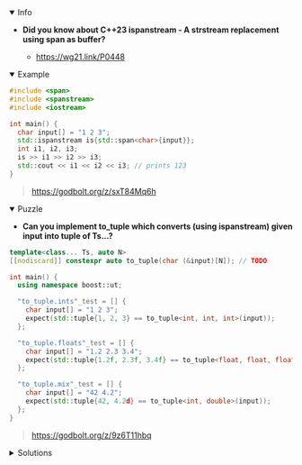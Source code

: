 <details open><summary>Info</summary><p>

* **Did you know about C++23 ispanstream - A strstream replacement using span<charT> as buffer?**

  * https://wg21.link/P0448

</p></details><details open><summary>Example</summary><p>

```cpp
#include <span>
#include <spanstream>
#include <iostream>

int main() {
  char input[] = "1 2 3";
  std::ispanstream is{std::span<char>{input}};
  int i1, i2, i3;
  is >> i1 >> i2 >> i3;
  std::cout << i1 << i2 << i3; // prints 123
}
```

> https://godbolt.org/z/sxT84Mq6h

</p></details><details open><summary>Puzzle</summary><p>

* **Can you implement to_tuple which converts (using ispanstream) given input into tuple of Ts...?**

```cpp
template<class... Ts, auto N>
[[nodiscard]] constexpr auto to_tuple(char (&input)[N]); // TODO

int main() {
  using namespace boost::ut;

  "to_tuple.ints"_test = [] {
    char input[] = "1 2 3";
    expect(std::tuple{1, 2, 3} == to_tuple<int, int, int>(input));
  };

  "to_tuple.floats"_test = [] {
    char input[] = "1.2 2.3 3.4";
    expect(std::tuple{1.2f, 2.3f, 3.4f} == to_tuple<float, float, float>(input));
  };

  "to_tuple.mix"_test = [] {
    char input[] = "42 4.2";
    expect(std::tuple{42, 4.2d} == to_tuple<int, double>(input));
  };
}
```

> https://godbolt.org/z/9z6T11hbq

</p></details><details><summary>Solutions</summary><p>

```cpp
template<class T, class... Ts>
constexpr auto set_vals(auto tuple, auto& stream) {
  T &val = std::get<std::tuple_size_v<decltype(tuple)> - sizeof...(Ts) - 1>(tuple);
  stream >> val;
  if constexpr (sizeof...(Ts) > 0) {
    tuple = set_vals<Ts...>(tuple, stream);
  }
  return tuple;
}

template<class... Ts, auto N>
[[nodiscard]] constexpr auto to_tuple(char (&input)[N]) {
  std::ispanstream stream{std::span<char>{input}};
  return set_vals<Ts...>(std::tuple<Ts...>{}, stream);
}
```

> https://cpp_tip_of_the_week.godbolt.org/z/4f9ssz41x

```cpp
namespace detail {

template <typename TArg>
[[nodiscard]] constexpr auto extract_arg(auto& stream) {
    TArg arg{};
    stream >> arg;
    return arg;
}

}  // namespace detail

template <class... Ts, auto N>
[[nodiscard]] constexpr auto to_tuple(char (&input)[N]) {
    std::ispanstream stream{std::span<char>{input}};
    return std::tuple{detail::extract_arg<Ts>(stream)...};
}
```

> https://godbolt.org/z/Txn53EKhY

```cpp
template <class... Ts, auto N>
[[nodiscard]] constexpr auto to_tuple(char (&input)[N]) {
    std::tuple<Ts...> result;
    auto& [...refs] = result;
    std::ispanstream stream{input};
    ((stream >> refs), ...);
    return result;
}
```

> https://godbolt.org/z/jWxshM7bd
